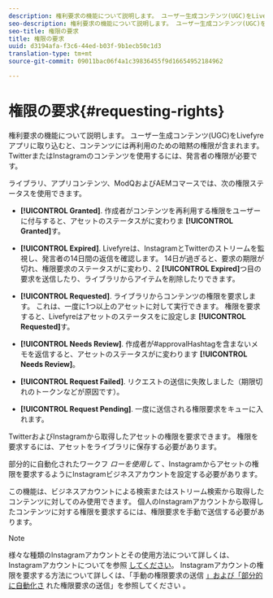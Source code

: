 ```yaml
---
description: 権利要求の機能について説明します。 ユーザー生成コンテンツ(UGC)をLivefyreアプリに取り込むと、コンテンツには再利用のための暗黙の権限が含まれます。 TwitterまたはInstagramのコンテンツを使用するには、発言者の権限が必要です。
seo-description: 権利要求の機能について説明します。 ユーザー生成コンテンツ(UGC)をLivefyreアプリに取り込むと、コンテンツには再利用のための暗黙の権限が含まれます。 TwitterまたはInstagramのコンテンツを使用するには、発言者の権限が必要です。
seo-title: 権限の要求
title: 権限の要求
uuid: d3194afa-f3c6-44ed-b03f-9b1ecb50c1d3
translation-type: tm+mt
source-git-commit: 09011bac06f4a1c39836455f9d16654952184962

---
```



# 権限の要求{#requesting-rights}

権利要求の機能について説明します。 ユーザー生成コンテンツ(UGC)をLivefyreアプリに取り込むと、コンテンツには再利用のための暗黙の権限が含まれます。 TwitterまたはInstagramのコンテンツを使用するには、発言者の権限が必要です。

ライブラリ、アプリコンテンツ、ModQおよびAEMコマースでは、次の権限ステータスを使用できます。

* **[!UICONTROL Granted]**. 作成者がコンテンツを再利用する権限をユーザーに付与すると、アセットのステータスがに変わりま **[!UICONTROL Granted]**&#x200B;す。

* **[!UICONTROL Expired]**. Livefyreは、InstagramとTwitterのストリームを監視し、発言者の14日間の返信を確認します。 14日が過ぎると、要求の期限が切れ、権限要求のステータスがに変わり、2 **[!UICONTROL Expired]**&#x200B;つ目の要求を送信したり、ライブラリからアイテムを削除したりできます。
* **[!UICONTROL Requested]**. ライブラリからコンテンツの権限を要求します。 これは、一度に1つ以上のアセットに対して実行できます。 権限を要求すると、Livefyreはアセットのステータスをに設定しま **[!UICONTROL Requested]**&#x200B;す。
* **[!UICONTROL Needs Review]**. 作成者が#approvalHashtagを含まないメモを返信すると、アセットのステータスがに変わります **[!UICONTROL Needs Review]**。

* **[!UICONTROL Request Failed]**. リクエストの送信に失敗しました（期限切れのトークンなどが原因です）。
* **[!UICONTROL Request Pending]**. 一度に送信される権限要求をキューに入れます。

TwitterおよびInstagramから取得したアセットの権限を要求できます。 権限を要求するには、アセットをライブラリに保存する必要があります。

部分的に自動化されたワークフ *ローを使用して* 、Instagramからアセットの権限を要求するようにInstagramビジネスアカウントを設定する必要があります。

この機能は、ビジネスアカウントによる検索またはストリーム検索から取得したコンテンツに対してのみ使用できます。 個人のInstagramアカウントから取得したコンテンツに対する権限を要求するには、権限要求を手動で送信する必要があります。

>[!NOTE]
>
>様々な種類のInstagramアカウントとその使用方法について詳しくは、Instagramアカウントについてを参照 [してください](/help/using/c-users-creating-accounts-with-studio-access/t-configure-social-accout-instagram/c-about-instagram-accounts.md#c_about_instagram_accounts)。 Instagramアカウントの権限を要求する方法について詳しくは、「手動の権限要求の送信 [」および「部分的に自動化さ](/help/using/c-how-requesting-rights-works/c-send-instagram-manual-rights-request.md#c_send_instagram_manual_rights_request) れた権限要求の送信」を参照してください [](/help/using/c-how-requesting-rights-works/c-send-an-instagram-rights-request-from-the-library.md#c_send_an_instagram_rights_request_from_the_library)。

